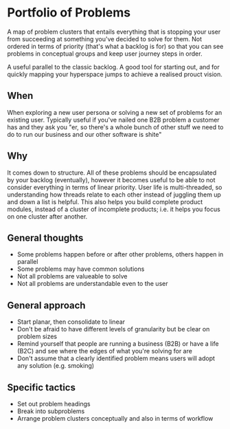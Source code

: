 # Portfolio of Problems

A map of problem clusters that entails everything that is stopping your user from succeeding at something you've decided to solve for them. Not ordered in terms of priority (that's what a backlog is for) so that you can see problems in conceptual groups and keep user journey steps in order.

A useful parallel to the classic backlog. A good tool for starting out, and for quickly mapping your hyperspace jumps to achieve a realised prouct vision.

## When

When exploring a new user persona or solving a new set of problems for an existing user. Typically useful if you've nailed one B2B problem a customer has and they ask you "er, so there's a whole bunch of other stuff we need to do to run our business and our other software is shite"

## Why

It comes down to structure. All of these problems should be encapsulated by your backlog (eventually), however it becomes useful to be able to not consider everything in terms of linear priority. User life is multi-threaded, so understanding how threads relate to each other instead of juggling them up and down a list is helpful. This also helps you build complete product modules, instead of a cluster of incomplete products; i.e. it helps you focus on one cluster after another.

## General thoughts

- Some problems happen before or after other problems, others happen in parallel
- Some problems may have common solutions
- Not all problems are valueable to solve
- Not all problems are understandable even to the user

## General approach

- Start planar, then consolidate to linear
- Don't be afraid to have different levels of granularity but be clear on problem sizes
- Remind yourself that people are running a business (B2B) or have a life (B2C) and see where the edges of what you're solving for are
- Don't assume that a clearly identified problem means users will adopt any solution (e.g. smoking)

## Specific tactics

- Set out problem headings
- Break into subproblems
- Arrange problem clusters conceptually and also in terms of workflow
